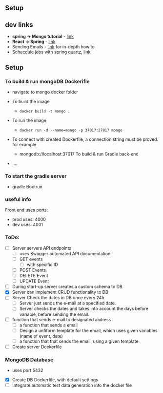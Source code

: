 ## Setup

## dev links

-   **spring -> Mongo tutorial** - [link](https://spring.io/guides/gs/accessing-data-mongodb/)
-   **React -> Spring** - [link]()
-   Sending Emails - [link](https://mailtrap.io/blog/spring-send-email/) for in-depth how to
-   Schecdule jobs with spring quartz, [link](https://www.baeldung.com/spring-quartz-schedule)

## Setup

### To build & run mongoDB Dockerifle

-   navigate to mongo docker folder
-   To build the image
    -   `docker build -t mongo .`
-   To run the image

    -   `docker run -d --name=mongo -p 37017:27017 mongo`

-   To connect with created Dockerfile, a connection string must be proved. for example

    -   mongodb://localhost:37017
        To build & run Gradle back-end

-   ....

### To start the gradle server

-   gradle Bootrun

### useful info

Front end uses ports:

-   prod uses: 4000
-   dev uses: 4001

### ToDo:

-   [ ] Server servers API endpoints
    -   [ ] uses Swagger automated API documentation
    -   [ ] GET events
        -   [ ] with specific ID
    -   [ ] POST Events
    -   [ ] DELETE Event
    -   [ ] UPDATE Event
-   [ ] During start-up server creates a custom schema to DB
-   [x] Server can implement CRUD functionality to DB
-   [ ] Server Check the dates in DB once every 24h
    -   [ ] Server just sends the e-mail at a specified date.
    -   [ ] Server checks the dates and takes into account the days before variable, before sending the email.
-   [ ] function that sends e-mail to designated aadress
    -   [ ] a function that sends a email
    -   [ ] Design a unfiform template for the email, which uses given variables (name of event, date)
    -   [ ] a function that that sends the email, using a given template
-   [ ] Create server Dockerfile

### MongoDB Database

-   uses port 5432
-   [x] Create DB Dockerfile, with default settings
-   [ ] Integrate automatic test data generation into the docker file
